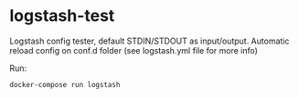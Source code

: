 # logstash-test

Logstash config tester, default STDIN/STDOUT as input/output. Automatic reload config on conf.d folder (see logstash.yml file for more info)

Run:
```
docker-compose run logstash
```

